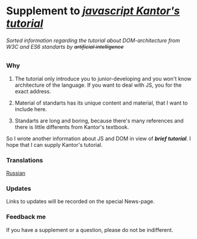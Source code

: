 # Supplement to *[javascript Kantor's tutorial](javascript.info)*
###### *Sorted information regarding the tutorial about DOM-architecture from W3C and ES6 standarts by ~~artificial intelligence~~* 
### Why

1. The tutorial only introduce you to junior-developing and you won't know architecture of the language. If you want to deal with JS, you for the exact address.

1. Material of standarts has its unique content and material, that I want to include here.

1. Standarts are long and boring, because there's many references and there is little differents from Kantor's textbook.

So I wrote another information about JS and DOM in view of *__brief tutorial__*. I hope that I can supply Kantor's tutorial.

### Translations
  [Russian]()

### Updates
Links to updates will be recorded on the special News-page.

### Feedback me
If you have a supplement or a question, please do not be indifferent. 
